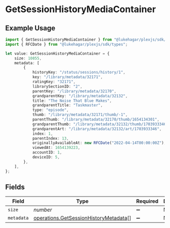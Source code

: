 # GetSessionHistoryMediaContainer

## Example Usage

```typescript
import { GetSessionHistoryMediaContainer } from "@lukehagar/plexjs/sdk/models/operations";
import { RFCDate } from "@lukehagar/plexjs/sdk/types";

let value: GetSessionHistoryMediaContainer = {
    size: 10855,
    metadata: [
        {
            historyKey: "/status/sessions/history/1",
            key: "/library/metadata/32171",
            ratingKey: "32171",
            librarySectionID: "2",
            parentKey: "/library/metadata/32170",
            grandparentKey: "/library/metadata/32132",
            title: "The Noise That Blue Makes",
            grandparentTitle: "Taskmaster",
            type: "episode",
            thumb: "/library/metadata/32171/thumb/-1",
            parentThumb: "/library/metadata/32170/thumb/1654134301",
            grandparentThumb: "/library/metadata/32132/thumb/1703933346",
            grandparentArt: "/library/metadata/32132/art/1703933346",
            index: 1,
            parentIndex: 13,
            originallyAvailableAt: new RFCDate("2022-04-14T00:00:00Z"),
            viewedAt: 1654139223,
            accountID: 1,
            deviceID: 5,
        },
    ],
};
```

## Fields

| Field                                                                                                 | Type                                                                                                  | Required                                                                                              | Description                                                                                           | Example                                                                                               |
| ----------------------------------------------------------------------------------------------------- | ----------------------------------------------------------------------------------------------------- | ----------------------------------------------------------------------------------------------------- | ----------------------------------------------------------------------------------------------------- | ----------------------------------------------------------------------------------------------------- |
| `size`                                                                                                | *number*                                                                                              | :heavy_minus_sign:                                                                                    | N/A                                                                                                   | 10855                                                                                                 |
| `metadata`                                                                                            | [operations.GetSessionHistoryMetadata](../../../sdk/models/operations/getsessionhistorymetadata.md)[] | :heavy_minus_sign:                                                                                    | N/A                                                                                                   |                                                                                                       |